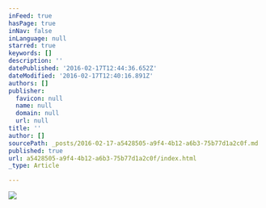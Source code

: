 ```yaml
---
inFeed: true
hasPage: true
inNav: false
inLanguage: null
starred: true
keywords: []
description: ''
datePublished: '2016-02-17T12:44:36.652Z'
dateModified: '2016-02-17T12:40:16.891Z'
authors: []
publisher:
  favicon: null
  name: null
  domain: null
  url: null
title: ''
author: []
sourcePath: _posts/2016-02-17-a5428505-a9f4-4b12-a6b3-75b77d1a2c0f.md
published: true
url: a5428505-a9f4-4b12-a6b3-75b77d1a2c0f/index.html
_type: Article

---
```

![](https://the-grid-user-content.s3-us-west-2.amazonaws.com/2ca815bd-2fe2-492e-ac5c-6c7bcf2b7a8e.jpg)